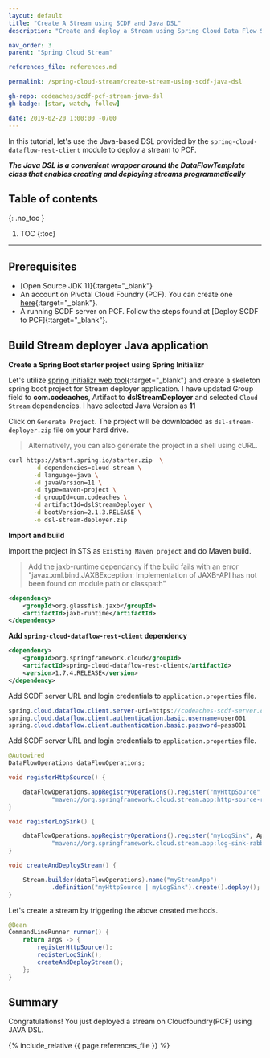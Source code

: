 ```yaml
---
layout: default
title: "Create A Stream using SCDF and Java DSL"
description: "Create and deploy a Stream using Spring Cloud Data Flow Server (SCDF) and Java DSL"

nav_order: 3
parent: "Spring Cloud Stream"

references_file: references.md

permalink: /spring-cloud-stream/create-stream-using-scdf-java-dsl

gh-repo: codeaches/scdf-pcf-stream-java-dsl
gh-badge: [star, watch, follow]

date: 2019-02-20 1:00:00 -0700
---
```


In this tutorial, let's use the Java-based DSL provided by the `spring-cloud-dataflow-rest-client` module to deploy a stream to PCF. 

***The Java DSL is a convenient wrapper around the DataFlowTemplate class that enables creating and deploying streams programmatically***

## Table of contents
{: .no_toc }

1. TOC
{:toc}

---

## Prerequisites

 - [Open Source JDK 11]{:target="_blank"}
 - An account on Pivotal Cloud Foundry (PCF). You can create one [here](https://console.run.pivotal.io/){:target="_blank"}.
 - A running SCDF server on PCF. Follow the steps found at [Deploy SCDF to PCF]{:target="_blank"}.

## Build Stream deployer Java application

**Create a Spring Boot starter project using Spring Initializr**

Let's utilize [spring initializr web tool](https://start.spring.io/){:target="_blank"} and create a skeleton spring boot project for Stream deployer application. I have updated Group field to **com.codeaches**, Artifact to **dslStreamDeployer** and selected `Cloud Stream` dependencies. I have selected Java Version as **11**

Click on `Generate Project`. The project will be downloaded as `dsl-stream-deployer.zip` file on your hard drive.

>Alternatively, you can also generate the project in a shell using cURL.

```sh
curl https://start.spring.io/starter.zip  \
       -d dependencies=cloud-stream \
       -d language=java \
       -d javaVersion=11 \
       -d type=maven-project \
       -d groupId=com.codeaches \
       -d artifactId=dslStreamDeployer \
       -d bootVersion=2.1.3.RELEASE \
       -o dsl-stream-deployer.zip
```

**Import and build**

Import the project in STS as `Existing Maven project` and do Maven build.

> Add the jaxb-runtime dependancy if the build fails with an error "javax.xml.bind.JAXBException: Implementation of JAXB-API has not been found on module path or classpath"

```xml
<dependency>
    <groupId>org.glassfish.jaxb</groupId>
    <artifactId>jaxb-runtime</artifactId>
</dependency>
```

**Add ``spring-cloud-dataflow-rest-client`` dependency**

```xml
<dependency>
    <groupId>org.springframework.cloud</groupId>
    <artifactId>spring-cloud-dataflow-rest-client</artifactId>
    <version>1.7.4.RELEASE</version>
</dependency>
```

Add SCDF server URL and login credentials to `application.properties` file.

```java
spring.cloud.dataflow.client.server-uri=https://codeaches-scdf-server.cfapps.io
spring.cloud.dataflow.client.authentication.basic.username=user001
spring.cloud.dataflow.client.authentication.basic.password=pass001
```

Add SCDF server URL and login credentials to `application.properties` file.

```java
@Autowired
DataFlowOperations dataFlowOperations;

void registerHttpSource() {

    dataFlowOperations.appRegistryOperations().register("myHttpSource", ApplicationType.source,
            "maven://org.springframework.cloud.stream.app:http-source-rabbit:2.1.0.RELEASE", null, true);
}

void registerLogSink() {

    dataFlowOperations.appRegistryOperations().register("myLogSink", ApplicationType.sink,
            "maven://org.springframework.cloud.stream.app:log-sink-rabbit:2.1.0.RELEASE", null, true);
}

void createAndDeployStream() {

    Stream.builder(dataFlowOperations).name("myStreamApp")
            .definition("myHttpSource | myLogSink").create().deploy();
}
```

Let's create a stream by triggering the above created methods.

```java
@Bean
CommandLineRunner runner() {
    return args -> {
        registerHttpSource();
        registerLogSink();
        createAndDeployStream();
    };
}
```

## Summary

Congratulations! You just deployed a stream on Cloudfoundry(PCF) using JAVA DSL.

{% include_relative {{ page.references_file }} %}
